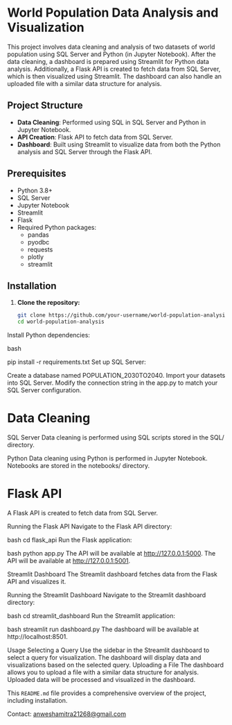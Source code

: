 # World Population Data Analysis and Visualization

This project involves data cleaning and analysis of two datasets of world population using SQL Server and Python (in Jupyter Notebook). After the data cleaning, a dashboard is prepared using Streamlit for Python data analysis. Additionally, a Flask API is created to fetch data from SQL Server, which is then visualized using Streamlit. The dashboard can also handle an uploaded file with a similar data structure for analysis.

## Project Structure

- **Data Cleaning**: Performed using SQL in SQL Server and Python in Jupyter Notebook.
- **API Creation**: Flask API to fetch data from SQL Server.
- **Dashboard**: Built using Streamlit to visualize data from both the Python analysis and SQL Server through the Flask API.

## Prerequisites

- Python 3.8+
- SQL Server
- Jupyter Notebook
- Streamlit
- Flask
- Required Python packages:
  - pandas
  - pyodbc
  - requests
  - plotly
  - streamlit

## Installation

1. **Clone the repository:**
   ```bash
   git clone https://github.com/your-username/world-population-analysis.git
   cd world-population-analysis
Install Python dependencies:

bash

pip install -r requirements.txt
Set up SQL Server:

Create a database named POPULATION_2030TO2040.
Import your datasets into SQL Server.
Modify the connection string in the app.py to match your SQL Server configuration.

# Data Cleaning

SQL Server
Data cleaning is performed using SQL scripts stored in the SQL/ directory.

Python
Data cleaning using Python is performed in Jupyter Notebook. Notebooks are stored in the notebooks/ directory.


# Flask API
A Flask API is created to fetch data from SQL Server.

Running the Flask API
Navigate to the Flask API directory:


bash
cd flask_api
Run the Flask application:

bash
python app.py
The API will be available at http://127.0.0.1:5000.
The API will be available at http://127.0.0.1:5001.

Streamlit Dashboard
The Streamlit dashboard fetches data from the Flask API and visualizes it.

Running the Streamlit Dashboard
Navigate to the Streamlit dashboard directory:

bash
cd streamlit_dashboard
Run the Streamlit application:

bash
streamlit run dashboard.py
The dashboard will be available at http://localhost:8501.

Usage
Selecting a Query
Use the sidebar in the Streamlit dashboard to select a query for visualization.
The dashboard will display data and visualizations based on the selected query.
Uploading a File
The dashboard allows you to upload a file with a similar data structure for analysis.
Uploaded data will be processed and visualized in the dashboard.


This `README.md` file provides a comprehensive overview of the project, including installation.

Contact: anweshamitra21268@gmail.com